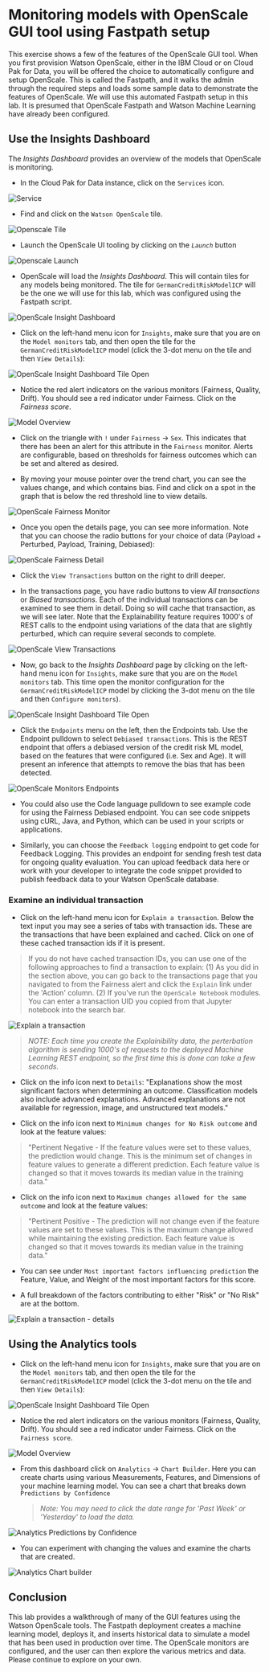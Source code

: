 # Monitoring models with OpenScale GUI tool using Fastpath setup

This exercise shows a few of the features of the OpenScale GUI tool. When you first provision Watson OpenScale, either in the IBM Cloud or on Cloud Pak for Data, you will be offered the choice to automatically configure and setup OpenScale. This is called the Fastpath, and it walks the admin through the required steps and loads some sample data to demonstrate the features of OpenScale. We will use this automated Fastpath setup in this lab.
It is presumed that OpenScale Fastpath and Watson Machine Learning have already been configured.

## Use the Insights Dashboard

The *Insights Dashboard* provides an overview of the models that OpenScale is monitoring.

* In the Cloud Pak for Data instance, click on the `Services` icon.

![Service](../images/openscale/services.png)

* Find and click on the `Watson OpenScale` tile.

![Openscale Tile](../images/openscale/services-wos-tile.png)

* Launch the OpenScale UI tooling by clicking on the *`Launch`* button

![Openscale Launch](../images/openscale/services-wos-launch.png)

* OpenScale will load the *Insights Dashboard*. This will contain tiles for any models being monitored. The tile for `GermanCreditRiskModelICP` will be the one we will use for this lab, which was configured using the Fastpath script.

![OpenScale Insight Dashboard](../images/openscale/openscale-insights-dashboard.png)

* Click on the left-hand menu icon for `Insights`, make sure that you are on the `Model monitors` tab, and then open the tile for the `GermanCreditRiskModelICP` model (click the 3-dot menu on the tile and then `View Details`):

![OpenScale Insight Dashboard Tile Open](../images/openscale/openscale-fp-model-viewdetails.png)

* Notice the red alert indicators on the various monitors (Fairness, Quality, Drift). You should see a red indicator under Fairness. Click on the *Fairness score*.

![Model Overview](../images/openscale/openscale-fp-model-overview.png)

* Click on the triangle with `!` under `Fairness` -> `Sex`. This indicates that there has been an alert for this attribute in the `Fairness` monitor. Alerts are configurable, based on thresholds for fairness outcomes which can be set and altered as desired.

* By moving your mouse pointer over the trend chart, you can see the values change, and which contains bias. Find and click on a spot in the graph that is below the red threshold line to view details.

![OpenScale Fairness Monitor](../images/openscale/openscale-fp-model-fairnessgraph.png)

* Once you open the details page, you can see more information. Note that you can choose the radio buttons for your choice of data (Payload + Perturbed, Payload, Training, Debiased):

![OpenScale Fairness Detail](../images/openscale/openscale-fp-fairness-detail.png)

* Click the `View Transactions` button on the right to drill deeper.

* In the transactions page, you have radio buttons to view *All transactions* or *Biased transactions*. Each of the individual transactions can be examined to see them in detail. Doing so will cache that transaction, as we will see later. Note that the Explainability feature requires 1000's of REST calls to the endpoint using variations of the data that are slightly perturbed, which can require several seconds to complete.

![OpenScale View Transactions](../images/openscale/openscale-fp-fairness-transactions.png)

* Now, go back to the *Insights Dashboard* page by clicking on the left-hand menu icon for `Insights`, make sure that you are on the `Model monitors` tab. This time open the monitor configuration for the `GermanCreditRiskModelICP` model by clicking the 3-dot menu on the tile and then `Configure monitors`).

![OpenScale Insight Dashboard Tile Open](../images/openscale/openscale-fp-model-viewmonitors.png)

* Click the `Endpoints` menu on the left, then the Endpoints tab. Use the Endpoint pulldown to select `Debiased transactions`. This is the REST endpoint that offers a debiased version of the credit risk ML model, based on the features that were configured (i.e. Sex and Age). It will present an inference that attempts to remove the bias that has been detected.

![OpenScale Monitors Endpoints](../images/openscale/openscale-fp-endpoints.png)

* You could also use the Code language pulldown to see example code for using the Fairness Debiased endpoint. You can see code snippets using cURL, Java, and Python, which can be used in your scripts or applications.

* Similarly, you can choose the `Feedback logging` endpoint to get code for Feedback Logging. This provides an endpoint for sending fresh test data for ongoing quality evaluation. You can upload feedback data here or work with your developer to integrate the code snippet provided to publish feedback data to your Watson OpenScale database.

### Examine an individual transaction

* Click on the left-hand menu icon for `Explain a transaction`. Below the text input you may see a series of tabs with transaction ids. These are the transactions that have been explained and cached. Click on one of these cached transaction ids if it is present.

> If you do not have cached transaction IDs, you can use one of the following approaches to find a transaction to explain: (1) As you did in the section above, you can go back to the transactions page that you navigated to from the Fairness alert and click the `Explain` link under the 'Action' column.  (2) If you've run the `OpenScale Notebook` modules. You can enter a transaction UID you copied from that Jupyter notebook into the search bar.

![Explain a transaction](../images/openscale/openscale-explain-transaction.png)

> *NOTE: Each time you create the Explainibility data, the perterbation algorithm is sending 1000's of requests to the deployed Machine Learning REST endpoint, so the first time this is done can take a few seconds.*

* Click on the info icon next to `Details`: "Explanations show the most significant factors when determining an outcome. Classification models also include advanced explanations. Advanced explanations are not available for regression, image, and unstructured text models."

* Click on the info icon next to `Minimum changes for No Risk outcome` and look at the feature values:

> "Pertinent Negative - If the feature values were set to these values, the prediction would change. This is the minimum set of changes in feature values to generate a different prediction. Each feature value is changed so that it moves towards its median value in the training data."

* Click on the info icon next to `Maximum changes allowed for the same outcome` and look at the feature values:

> "Pertinent Positive - The prediction will not change even if the feature values are set to these values. This is the maximum change allowed while maintaining the existing prediction. Each feature value is changed so that it moves towards its median value in the training data."

* You can see under `Most important factors influencing prediction` the Feature, Value, and Weight of the most important factors for this score.

* A full breakdown of the factors contributing to either "Risk" or "No Risk" are at the bottom.

![Explain a transaction - details](../images/openscale/openscale-explain-transaction-info.png)

## Using the Analytics tools

* Click on the left-hand menu icon for `Insights`, make sure that you are on the `Model monitors` tab, and then open the tile for the `GermanCreditRiskModelICP` model (click the 3-dot menu on the tile and then `View Details`):

![OpenScale Insight Dashboard Tile Open](../images/openscale/openscale-fp-model-viewdetails.png)

* Notice the red alert indicators on the various monitors (Fairness, Quality, Drift). You should see a red indicator under Fairness. Click on the `Fairness score`.

![Model Overview](../images/openscale/openscale-fp-model-overview.png)

* From this dashboard click on `Analytics` -> `Chart Builder`. Here you can create charts using various Measurements, Features, and Dimensions of your machine learning model. You can  see a chart that breaks down `Predictions by Confidence`

  > *Note: You may need to click the date range for 'Past Week' or 'Yesterday' to load the data.*

![Analytics Predictions by Confidence](../images/openscale/openscale-analytics-predictions-confidence.png)

* You can experiment with changing the values and examine the charts that are created.

![Analytics Chart builder](../images/openscale/openscale-analytics-chart-builder-example.png)

## Conclusion

This lab provides a walkthrough of many of the GUI features using the Watson OpenScale tools. The Fastpath deployment creates a machine learning model, deploys it, and inserts historical data to simulate a model that has been used in production over time. The OpenScale monitors are configured, and the user can then explore the various metrics and data. Please continue to explore on your own.
